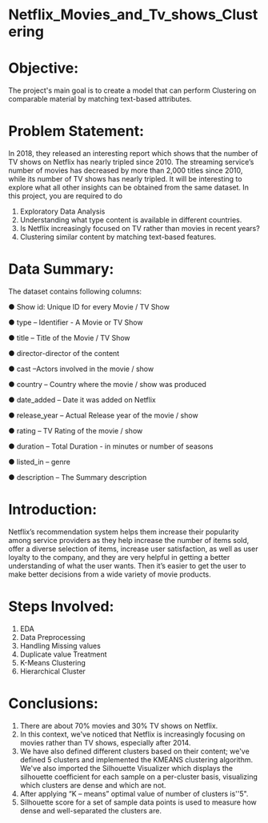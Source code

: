 # Netflix_Movies_and_Tv_shows_Clustering

# Objective:
The project's main goal is to create a model that can perform Clustering on comparable material by matching text-based attributes.

# Problem Statement:
In 2018, they released an interesting report which shows that the number of TV shows on Netflix has nearly tripled since 2010. The streaming service’s number of movies has decreased by more than 2,000 titles since 2010, while its number of TV shows has nearly tripled. It will be interesting to explore what all other insights can be obtained from the same dataset. In this project, you are required to do 

1. Exploratory Data Analysis
2. Understanding what type content is available in different countries.
3. Is Netflix increasingly focused on TV rather than movies in recent years?
4.  Clustering similar content by matching text-based features.

# Data Summary:
The dataset contains following columns:

● Show id: Unique ID for every Movie / TV Show

● type – Identifier - A Movie or TV Show

● title – Title of the Movie / TV Show

● director-director of the content

● cast –Actors involved in the movie / show

● country – Country where the movie / show was produced

● date_added – Date it was added on Netflix

● release_year – Actual Release year of the movie / show

● rating – TV Rating of the movie / show

● duration – Total Duration - in minutes or number of seasons

● listed_in – genre

● description – The Summary description

# Introduction:
Netflix’s recommendation system helps them increase their popularity among service providers as they help increase the number of items sold, offer a diverse selection of items, increase user satisfaction, as well as user loyalty to the company, and they are very helpful in getting a better understanding of what the user wants. Then it’s easier to get the user to make better decisions from a wide variety of movie products.

# Steps Involved:
1. EDA
2. Data Preprocessing
3. Handling Missing values
4. Duplicate value Treatment
5. K-Means Clustering
6. Hierarchical Cluster

# Conclusions:
1. There are about 70% movies and 30% TV shows on Netflix.
2. In this context, we've noticed that Netflix is increasingly focusing on movies rather than TV shows, especially after 2014.
3. We have also defined different clusters based on their content; we've defined 5 clusters and implemented the KMEANS clustering algorithm. We've  also imported the Silhouette Visualizer which displays the silhouette coefficient for each sample on a per-cluster basis, visualizing which clusters are dense and which are not.
4. After applying “K – means” optimal value of number of clusters is''5".
5. Silhouette score for a set of sample data points is used to measure how dense and well-separated the clusters are.
